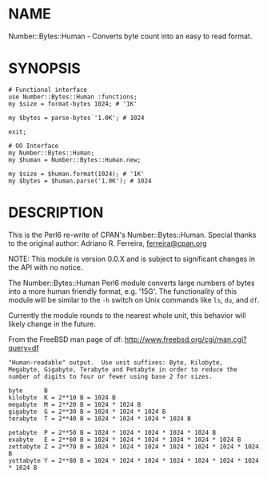 NAME
================================================================================
Number::Bytes::Human - Converts byte count into an easy to read format.

SYNOPSIS
================================================================================
    # Functional interface
    use Number::Bytes::Human :functions;
    my $size = format-bytes 1024; # '1K'

    my $bytes = parse-bytes '1.0K'; # 1024

    exit;

    # OO Interface
    my Number::Bytes::Human;
    my $human = Number::Bytes::Human.new;

    my $size = $human.format(1024); # '1K'
    my $bytes = $human.parse('1.0K'); # 1024

DESCRIPTION
================================================================================
This is the Perl6 re-write of CPAN's Number::Bytes::Human. Special thanks to the 
original author: Adriano R. Ferreira, <ferreira@cpan.org>

NOTE: This module is version 0.0.X and is subject to significant changes in the
API with no notice.

The Number::Bytes::Human Perl6 module converts large numbers of bytes into
a more human friendly format, e.g. '15G'. The functionality of this module
will be similar to the `-h` switch on Unix commands like `ls`, `du`, and `df`.

Currently the module rounds to the nearest whole unit, this behavior will likely change in the future.

From the FreeBSD man page of df: http://www.freebsd.org/cgi/man.cgi?query=df

    "Human-readable" output.  Use unit suffixes: Byte, Kilobyte,
    Megabyte, Gigabyte, Terabyte and Petabyte in order to reduce the
    number of digits to four or fewer using base 2 for sizes.
    
    byte      B
    kilobyte  K = 2**10 B = 1024 B
    megabyte  M = 2**20 B = 1024 * 1024 B
    gigabyte  G = 2**30 B = 1024 * 1024 * 1024 B
    terabyte  T = 2**40 B = 1024 * 1024 * 1024 * 1024 B
    
    petabyte  P = 2**50 B = 1024 * 1024 * 1024 * 1024 * 1024 B
    exabyte   E = 2**60 B = 1024 * 1024 * 1024 * 1024 * 1024 * 1024 B
    zettabyte Z = 2**70 B = 1024 * 1024 * 1024 * 1024 * 1024 * 1024 * 1024 B
    yottabyte Y = 2**80 B = 1024 * 1024 * 1024 * 1024 * 1024 * 1024 * 1024 * 1024 B

